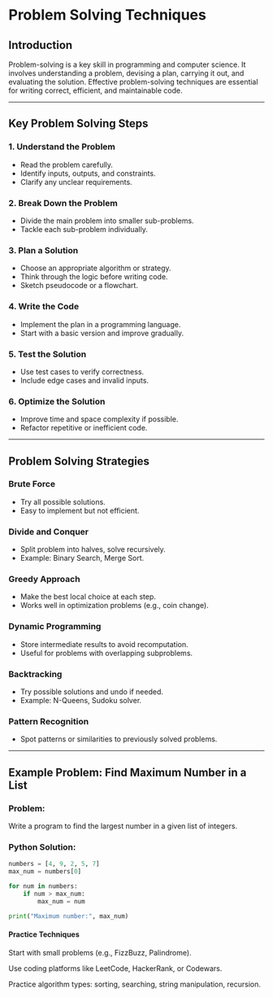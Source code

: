 # Problem Solving Techniques

## Introduction

Problem-solving is a key skill in programming and computer science. It involves understanding a problem, devising a plan, carrying it out, and evaluating the solution. Effective problem-solving techniques are essential for writing correct, efficient, and maintainable code.

---

## Key Problem Solving Steps

### 1. Understand the Problem
- Read the problem carefully.
- Identify inputs, outputs, and constraints.
- Clarify any unclear requirements.

### 2. Break Down the Problem
- Divide the main problem into smaller sub-problems.
- Tackle each sub-problem individually.

### 3. Plan a Solution
- Choose an appropriate algorithm or strategy.
- Think through the logic before writing code.
- Sketch pseudocode or a flowchart.

### 4. Write the Code
- Implement the plan in a programming language.
- Start with a basic version and improve gradually.

### 5. Test the Solution
- Use test cases to verify correctness.
- Include edge cases and invalid inputs.

### 6. Optimize the Solution
- Improve time and space complexity if possible.
- Refactor repetitive or inefficient code.

---

## Problem Solving Strategies

### Brute Force
- Try all possible solutions.
- Easy to implement but not efficient.

### Divide and Conquer
- Split problem into halves, solve recursively.
- Example: Binary Search, Merge Sort.

### Greedy Approach
- Make the best local choice at each step.
- Works well in optimization problems (e.g., coin change).

### Dynamic Programming
- Store intermediate results to avoid recomputation.
- Useful for problems with overlapping subproblems.

### Backtracking
- Try possible solutions and undo if needed.
- Example: N-Queens, Sudoku solver.

### Pattern Recognition
- Spot patterns or similarities to previously solved problems.

---

## Example Problem: Find Maximum Number in a List

### Problem:
Write a program to find the largest number in a given list of integers.

### Python Solution:
```python
numbers = [4, 9, 2, 5, 7]
max_num = numbers[0]

for num in numbers:
    if num > max_num:
        max_num = num

print("Maximum number:", max_num)
```

#### Practice Techniques
Start with small problems (e.g., FizzBuzz, Palindrome).

Use coding platforms like LeetCode, HackerRank, or Codewars.

Practice algorithm types: sorting, searching, string manipulation, recursion.

